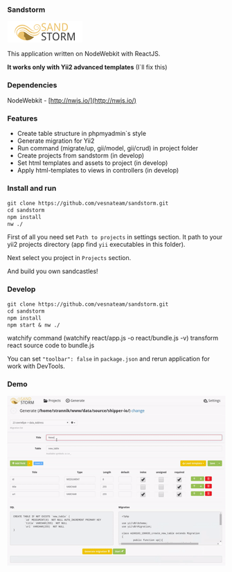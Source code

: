 ### Sandstorm
![Sandstorm](/assets/img/sandstorm-40.png)

This application written on NodeWebkit with ReactJS.

**It works only with Yii2 advanced templates** (I\`ll fix this)

### Dependencies
NodeWebkit - [http://nwjs.io/](http://nwjs.io/)


### Features

* Create table structure in phpmyadmin\`s style
* Generate migration for Yii2
* Run command (migrate/up, gii/model, gii/crud) in project folder
* Create projects from sandstorm (in develop)
* Set html templates and assets to project (in develop)
* Apply html-templates to views in controllers (in develop)


### Install and run

```
git clone https://github.com/vesnateam/sandstorm.git
cd sandstorm
npm install
nw ./
```
First of all you need set `Path to projects` in settings section.
It path to your yii2 projects directory (app find `yii` executables in this folder).

Next select you project in `Projects` section.

And build you own sandcastles!

### Develop
```
git clone https://github.com/vesnateam/sandstorm.git
cd sandstorm
npm install
npm start & nw ./
```
watchify command (watchify react/app.js -o react/bundle.js -v) transform react source code to bundle.js

You can set `"toolbar": false` in `package.json` and rerun application for work with DevTools.


### Demo
![Create tables](/assets/img/demo.gif)
